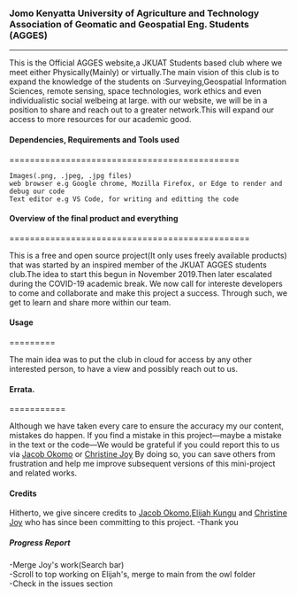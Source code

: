 ### Jomo Kenyatta University of Agriculture and Technology Association of Geomatic and Geospatial Eng. Students (AGGES) 
<hr>

This is the Official AGGES website,a JKUAT Students based club where we meet either Physically(Mainly) or virtually.The main vision of this club is to expand the knowledge of the students on :Surveying,Geospatial Information Sciences, remote sensing, space technologies, work ethics and even individualistic social welbeing at large.
with our website, we will be in a position to share and reach out to a greater network.This will expand our access to more resources for our academic good.


#### Dependencies, Requirements and Tools used
=============================================

```
Images(.png, .jpeg, .jpg files)
web browser e.g Google chrome, Mozilla Firefox, or Edge to render and debug our code
Text editor e.g VS Code, for writing and editting the code
```

#### Overview of the final product and everything
===============================================

This is a free and open source project(It only uses freely available products) that was started by an inspired member of the JKUAT AGGES students club.The idea to start this begun in November 2019.Then later escalated during the COVID-19 academic break.
We now call for intereste developers to come and collaborate and make this project a success.
Through such, we get to learn and share more within our team.


#### Usage
=========

The main idea was to put the club in cloud for access by any other interested person, to have a view and possibly reach out to us.

#### Errata.
===========

Although we have taken every care to ensure the accuracy my our content, mistakes
do happen. If you find a mistake in this project—maybe a mistake in the text or
the code—We would be grateful if you could report this to us via [Jacob Okomo](https://okomojacob.herokuapp.com) or [Christine Joy](https://github.com/JoyChristine) By doing so, you can
save others from frustration and help me improve subsequent versions of this mini-project and related works. 

#### Credits
Hitherto, we give sincere credits to [Jacob Okomo](https://okomojacob.herokuapp.com),[Elijah Kungu](https://github.com/ELIJAHKUNGU) and [Christine Joy](https://github.com/JoyChristine) who has since been committing to this project.
-Thank you

##### Progress Report
-Merge Joy's work(Search bar) <br>
-Scroll to top working on Elijah's, merge to main from the owl folder <br>
-Check in the issues section <br>